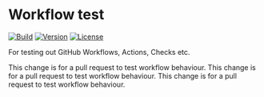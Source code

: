 # Workflow test

[![Build][workflow-build-badge]][workflow-build]
[![Version][latest-release-badge]][latest-release]
[![License][license-badge]][license]

For testing out GitHub Workflows, Actions, Checks etc.

This change is for a pull request to test workflow behaviour.
This change is for a pull request to test workflow behaviour.
This change is for a pull request to test workflow behaviour.

[latest-release]: https://github.com/jakemarsden/workflow-test/releases
[latest-release-badge]: https://img.shields.io/github/v/tag/jakemarsden/workflow-test?label=version&sort=semver
[license]: https://github.com/jakemarsden/workflow-test/blob/develop/LICENSE
[license-badge]: https://img.shields.io/github/license/jakemarsden/workflow-test?label=license
[workflow-build]: https://github.com/jakemarsden/workflow-test/actions?query=workflow%3ABuild
[workflow-build-badge]: https://github.com/jakemarsden/workflow-test/workflows/Build/badge.svg
